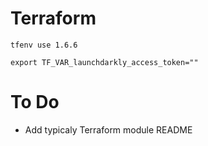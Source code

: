 # Terraform
```
tfenv use 1.6.6
```

```
export TF_VAR_launchdarkly_access_token=""
```

# To Do
- Add typicaly Terraform module README
